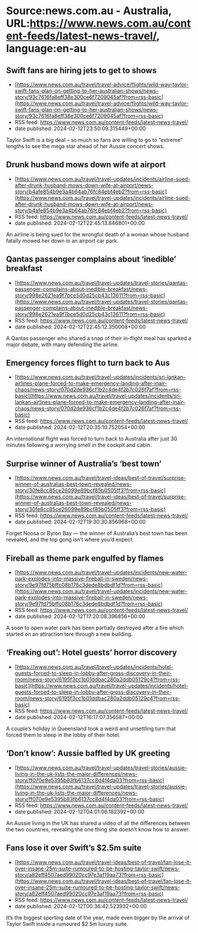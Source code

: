 # Source:news.com.au - Australia, URL:https://www.news.com.au/content-feeds/latest-news-travel/, language:en-au

## Swift fans are hiring jets to get to shows
 - [https://www.news.com.au/travel/travel-advice/flights/wild-way-taylor-swift-fans-plan-on-getting-to-her-australian-shows/news-story/93c7616fa8eff38e300ce6f7209045af?from=rss-basic](https://www.news.com.au/travel/travel-advice/flights/wild-way-taylor-swift-fans-plan-on-getting-to-her-australian-shows/news-story/93c7616fa8eff38e300ce6f7209045af?from=rss-basic)
 - RSS feed: https://www.news.com.au/content-feeds/latest-news-travel/
 - date published: 2024-02-12T23:50:09.315449+00:00

Taylor Swift is a big deal – so much so fans are willing to go to “extreme” lengths to see the mega star ahead of her Aussie concert shows.

## Drunk husband mows down wife at airport
 - [https://www.news.com.au/travel/travel-updates/incidents/airline-sued-after-drunk-husband-mows-down-wife-at-airport/news-story/b4afe854b9e3a4b64ab76fc84ebf4eb2?from=rss-basic](https://www.news.com.au/travel/travel-updates/incidents/airline-sued-after-drunk-husband-mows-down-wife-at-airport/news-story/b4afe854b9e3a4b64ab76fc84ebf4eb2?from=rss-basic)
 - RSS feed: https://www.news.com.au/content-feeds/latest-news-travel/
 - date published: 2024-02-12T22:45:13.846801+00:00

An airline is being sued for the wrongful death of a woman whose husband fatally mowed her down in an airport car park.

## Qantas passenger complains about ‘inedible’ breakfast
 - [https://www.news.com.au/travel/travel-updates/travel-stories/qantas-passenger-complains-about-inedible-breakfast/news-story/998e2621ea9f7bce5d0d25cb43c13611?from=rss-basic](https://www.news.com.au/travel/travel-updates/travel-stories/qantas-passenger-complains-about-inedible-breakfast/news-story/998e2621ea9f7bce5d0d25cb43c13611?from=rss-basic)
 - RSS feed: https://www.news.com.au/content-feeds/latest-news-travel/
 - date published: 2024-02-12T22:45:12.350008+00:00

A Qantas passenger who shared a snap of their in-flight meal has sparked a major debate, with many defending the airline.

## Emergency forces flight to turn back to Aus
 - [https://www.news.com.au/travel/travel-updates/incidents/sri-lankan-airlines-plane-forced-to-make-emergency-landing-after-inair-chaos/news-story/070d2de936cf1b2c4de4f2b7c026f7af?from=rss-basic](https://www.news.com.au/travel/travel-updates/incidents/sri-lankan-airlines-plane-forced-to-make-emergency-landing-after-inair-chaos/news-story/070d2de936cf1b2c4de4f2b7c026f7af?from=rss-basic)
 - RSS feed: https://www.news.com.au/content-feeds/latest-news-travel/
 - date published: 2024-02-12T20:35:10.752054+00:00

An international flight was forced to turn back to Australia after just 30 minutes following a worrying smell in the cockpit and cabin.

## Surprise winner of Australia’s ‘best town’
 - [https://www.news.com.au/travel/travel-ideas/best-of-travel/surprise-winner-of-australias-best-town-revealed/news-story/30fe8cc85ce26099e89bcf85b0505ff3?from=rss-basic](https://www.news.com.au/travel/travel-ideas/best-of-travel/surprise-winner-of-australias-best-town-revealed/news-story/30fe8cc85ce26099e89bcf85b0505ff3?from=rss-basic)
 - RSS feed: https://www.news.com.au/content-feeds/latest-news-travel/
 - date published: 2024-02-12T19:30:30.856968+00:00

Forget Noosa or Byron Bay — the winner of Australia’s best town has been revealed, and the top gong isn’t where you’d expect.

## Fireball as theme park engulfed by flames
 - [https://www.news.com.au/travel/travel-updates/incidents/new-water-park-explodes-into-massive-fireball-in-sweden/news-story/9e97fd75bffc08b176c3dede8bdbdf1d?from=rss-basic](https://www.news.com.au/travel/travel-updates/incidents/new-water-park-explodes-into-massive-fireball-in-sweden/news-story/9e97fd75bffc08b176c3dede8bdbdf1d?from=rss-basic)
 - RSS feed: https://www.news.com.au/content-feeds/latest-news-travel/
 - date published: 2024-02-12T17:20:08.396856+00:00

A soon to open water park has been partially destroyed after a fire which started on an attraction tore through a new building.

## ‘Freaking out’: Hotel guests’ horror discovery
 - [https://www.news.com.au/travel/travel-updates/incidents/hotel-guests-forced-to-sleep-in-lobby-after-gross-discovery-in-their-room/news-story/6195f3cc1b01ddbac280a2ddb05129c4?from=rss-basic](https://www.news.com.au/travel/travel-updates/incidents/hotel-guests-forced-to-sleep-in-lobby-after-gross-discovery-in-their-room/news-story/6195f3cc1b01ddbac280a2ddb05129c4?from=rss-basic)
 - RSS feed: https://www.news.com.au/content-feeds/latest-news-travel/
 - date published: 2024-02-12T16:17:07.356587+00:00

A couple’s holiday in Queensland took a weird and unsettling turn that forced them to sleep in the lobby of their hotel.

## ‘Don’t know’: Aussie baffled by UK greeting
 - [https://www.news.com.au/travel/travel-updates/travel-stories/aussie-living-in-the-uk-lists-the-major-differences/news-story/ff070e9e5395b83fb6137cc8d4f4da03?from=rss-basic](https://www.news.com.au/travel/travel-updates/travel-stories/aussie-living-in-the-uk-lists-the-major-differences/news-story/ff070e9e5395b83fb6137cc8d4f4da03?from=rss-basic)
 - RSS feed: https://www.news.com.au/content-feeds/latest-news-travel/
 - date published: 2024-02-12T04:01:06.182392+00:00

An Aussie living in the UK has shared a video of all the differences between the two countries, revealing the one thing she doesn’t know how to answer.

## Fans lose it over Swift’s $2.5m suite
 - [https://www.news.com.au/travel/travel-ideas/best-of-travel/fan-lose-it-over-insane-25m-suite-rumoured-to-be-hosting-taylor-swift/news-story/a82eff4507aed99020cc97e3af19aa73?from=rss-basic](https://www.news.com.au/travel/travel-ideas/best-of-travel/fan-lose-it-over-insane-25m-suite-rumoured-to-be-hosting-taylor-swift/news-story/a82eff4507aed99020cc97e3af19aa73?from=rss-basic)
 - RSS feed: https://www.news.com.au/content-feeds/latest-news-travel/
 - date published: 2024-02-12T00:36:42.523932+00:00

It’s the biggest sporting date of the year, made even bigger by the arrival of Taylor Swift inside a rumoured $2.5m luxury suite.

